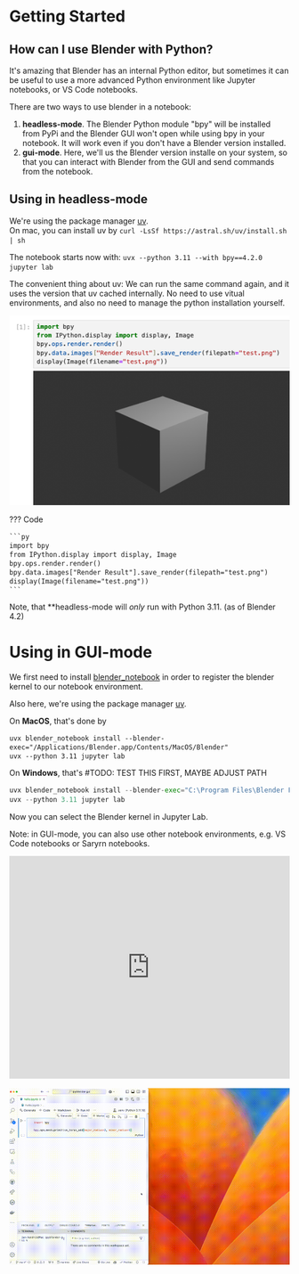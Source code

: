 # Getting Started

## How can I use Blender with Python?

It's amazing that Blender has an internal Python editor, but sometimes it can be useful to use a more advanced Python environment like Jupyter notebooks, or VS Code notebooks.

There are two ways to use blender in a notebook:  

  1. **headless-mode**. The Blender Python module "bpy" will be installed from PyPi and the Blender GUI won't open while using bpy in your notebook. It will work even if you don't have a Blender version installed.
  2. **gui-mode**. Here, we'll us the Blender version installe on your system, so that you can interact with Blender from the GUI and send commands from the notebook.

## Using in headless-mode

We're using the package manager [uv](https://docs.astral.sh/uv/getting-started/installation/).  
On mac, you can install uv by `curl -LsSf https://astral.sh/uv/install.sh | sh`

The notebook starts now with:
`uvx --python 3.11 --with bpy==4.2.0 jupyter lab`

The convenient thing about uv: We can run the same command again, and it uses the version that uv cached internally.
No need to use vitual environments, and also no need to manage the python installation yourself.


![alt text](first_render.png)


??? Code

    ```py
    import bpy
    from IPython.display import display, Image
    bpy.ops.render.render()
    bpy.data.images["Render Result"].save_render(filepath="test.png")
    display(Image(filename="test.png"))
    ```

Note, that **headless-mode will *only* run with Python 3.11. (as of Blender 4.2)

# Using in GUI-mode

We first need to install [blender_notebook](https://github.com/cheng-chi/blender_notebook) in order to register the blender kernel to our notebook environment.

Also here, we're using the package manager [uv](https://docs.astral.sh/uv/getting-started/installation/).

On **MacOS**, that's done by
```
uvx blender_notebook install --blender-exec="/Applications/Blender.app/Contents/MacOS/Blender"
uvx --python 3.11 jupyter lab
``` 


On **Windows**, that's #TODO: TEST THIS FIRST, MAYBE ADJUST PATH
```py
uvx blender_notebook install --blender-exec="C:\Program Files\Blender Foundation\Blender 4.2\blender.exe"
uvx --python 3.11 jupyter lab
```

Now you can select the Blender kernel in Jupyter Lab.

Note: in GUI-mode, you can also use other notebook environments, e.g. VS Code notebooks or Saryrn notebooks.
<iframe width="100%" height="400px" src="https://streamable.com/e/1cca8s" frameborder="0" allowfullscreen></iframe>


![alt text](out.gif)
